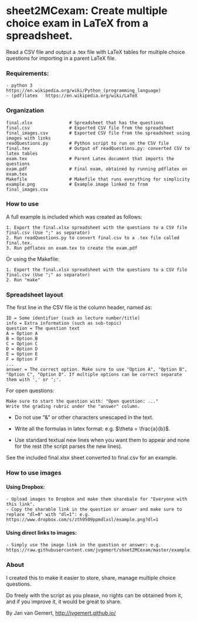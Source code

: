 # sheet2MCexam: Create multiple choice exam in LaTeX from a spreadsheet.

Read a CSV file and output a .tex file with LaTeX tables for multiple choice questions for importing in a parent LaTeX file.

### Requirements:

    - python 3     https://en.wikipedia.org/wiki/Python_(programming_language)
    - (pdf)latex   https://en.wikipedia.org/wiki/LaTeX

### Organization

    final.xlsx              # Spreadsheet that has the questions
    final.csv               # Exported CSV file from the spreadsheet
    final_images.csv        # Exported CSV file from the spreadsheet using images with links
    readQuestions.py        # Python script to run on the CSV file
    final.tex               # Output of readQuestions.py: converted CSV to latex tables
    exam.tex                # Parent Latex document that imports the questions
    exam.pdf                # Final exam, obtained by running pdflatex on exam.tex
    Makefile                # Makefile that runs everything for simplicity
    example.png             # Example image linked to from final_images.csv

### How to use

A full example is included which was created as follows:

    1. Export the final.xlsx spreadsheet with the questions to a CSV file final.csv (Use ";" as separator)
    2. Run readQuestions.py to convert final.csv to a .tex file called final.tex.
    3. Run pdflatex on exam.tex to create the exam.pdf

Or using the Makefile:

    1. Export the final.xlsx spreadsheet with the questions to a CSV file final.csv (Use ";" as separator) 
    2. Run "make"

### Spreadsheet layout

The first line in the CSV file is the column header, named as:

    ID = Some identifier (such as lecture number/title)
    info = Extra information (such as sub-topic)
    question = The question text
    A = Option A
    B = Option B
    C = Option C
    D = Option D
    E = Option E
    F = Option F
    ...
    answer = The correct option. Make sure to use "Option A", "Option B", "Option C", "Option D". If multiple options can be correct separate them with ',' or ';'.

For open questions:

    Make sure to start the question with: "Open question: ..."
    Write the grading rubric under the "answer" column.

- Do not use "&" or other characters unescaped in the text. 

- Write all the formulas in latex format: e.g. $\theta = \frac{a}{b}$. 

- Use standard textual new lines when you want them to appear and none for the rest (the script parses the new lines).

See the included final.xlsx sheet converted to final.csv for an example.


### How to use images

#### Using Dropbox:

    - Upload images to Dropbox and make them sharebale for "Everyone with this link".
    - Copy the sharable link in the question or answer and make sure to replace "dl=0" with "dl=1": e.g. https://www.dropbox.com/s/zth9509ppmdlxsl/example.png?dl=1

#### Using direct links to images:
   
    - Simply use the image link in the question or answer: e.g. https://raw.githubusercontent.com/jvgemert/sheet2MCexam/master/example.png 
 
### About

I created this to make it easier to store, share, manage multiple choice questions. 

Do freely with the script as you please, no rights can be obtained from it, and if you improve it, it would be great to share.

By Jan van Gemert, http://jvgemert.github.io/


